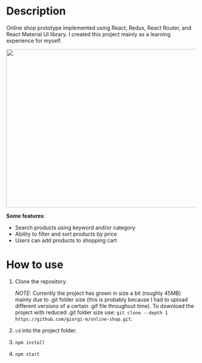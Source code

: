 # Description

Online shop prototype implemented using React, Redux, React Router, and React Material UI library. I created
this project mainly as a learning experience for myself.


<img src="https://raw.githubusercontent.com/giorgi-m/online-shop/master/src/Images/screenshot.PNG" width="820" height="420">
 

**Some features**:
- Search products using keyword and/or category
- Ability to filter and sort products by price
- Users can add products to shopping cart 
 
# How to use

1. Clone the repository.

    _NOTE_: Currently the project has grown in size a bit (roughly 45MB) mainly due to .git folder size (this is probably because I had to upload different versions of a certain .gif file throughout time). To download the project with reduced .git folder size use: ```git clone --depth 1 https://github.com/giorgi-m/online-shop.git```.  

2. ```cd``` into the project folder.
3. ```npm install```
4. ```npm start```

 

